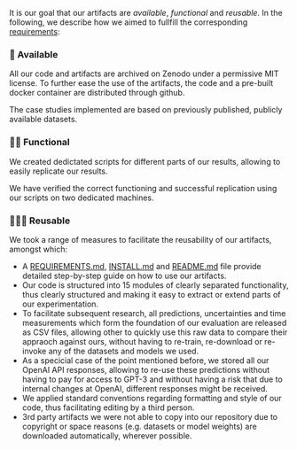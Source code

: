 It is our goal that our artifacts are *available*, *functional* and *reusable*. In the following, we describe how we aimed to fullfill the corresponding [requirements](https://www.acm.org/publications/policies/artifact-review-badging):

### :tada: Available
All our code and artifacts are archived on Zenodo under a permissive MIT license.
To further ease the use of the artifacts, the code and a pre-built docker container are distributed through github.

The case studies implemented are based on previously published, publicly available datasets.

### :tada::tada: Functional
We created dedictated scripts for different parts of our results, allowing to easily replicate our results.

We have verified the correct functioning and successful replication using our scripts on two dedicated machines.

### :tada::tada::tada: Reusable

We took a range of measures to facilitate the reusability of our artifacts, amongst which:

- A [REQUIREMENTS.md](REQUIRMENTS.md), [INSTALL.md](INSTALL.md) and [README.md](README.md) file provide detailed step-by-step guide on how to use our artifacts.
- Our code is structured into 15 modules of clearly separated functionality, thus clearly structured and making it easy to extract or extend parts of our experimentation.
- To facilitate subsequent research, all predictions, uncertainties and time measurements which form the foundation of our evaluation are released as CSV files, allowing other to quickly use this raw data to compare their appraoch against ours, without having to re-train, re-download or re-invoke any of the datasets and models we used.
- As a specicial case of the point mentioned before, we stored all our OpenAI API responses, allowing to re-use these predictions without having to pay for access to GPT-3 and without having a risk that due to internal changes at OpenAI, different responses might be received.
- We applied standard conventions regarding formatting and style of our code, thus facilitating editing by a third person.
- 3rd party artifacts we were not able to copy into our repository due to copyright or space reasons (e.g. datasets or model weights) are downloaded automatically, wherever possible.
